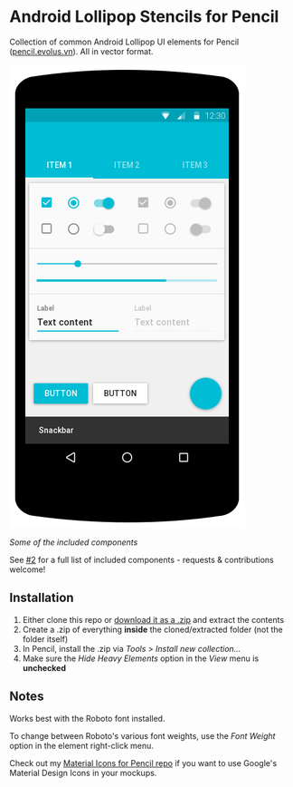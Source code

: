 # Android Lollipop Stencils for Pencil

Collection of common Android Lollipop UI elements for Pencil ([pencil.evolus.vn](http://pencil.evolus.vn/)). All in vector format.

![Several of the included components](/misc/example.png)

_Some of the included components_

See [#2](/../../issues/2) for a full list of included components - requests & contributions welcome!

## Installation
1. Either clone this repo or [download it as a .zip](https://github.com/nathanielw/Andriod-Lollipop-Pencil-Stencils/archive/master.zip) and extract the contents
2. Create a .zip of everything **inside** the cloned/extracted folder (not the folder itself)
3. In Pencil, install the .zip via _Tools_ > _Install new collection..._
4. Make sure the _Hide Heavy Elements_ option in the _View_ menu is **unchecked**

## Notes
Works best with the Roboto font installed.

To change between Roboto's various font weights, use the _Font Weight_ option in the element right-click menu.

Check out my [Material Icons for Pencil repo](https://github.com/nathanielw/Material-Icons-for-Pencil) if you want to use Google's Material Design Icons in your mockups.
